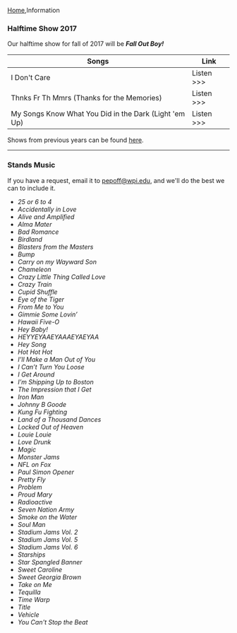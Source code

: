 [Home](Home),Information

### Halftime Show 2017

<div id="inline-player" style="float:right;padding-left:10px;display:none;">
    <a id="close-inline-player" style="float:right;">[X]</a>
    <iframe id="inline-player-iframe" style="height:650px;width:650px"></iframe>
</div>

Our halftime show for fall of 2017 will be ***Fall Out Boy!***

| Songs | Link |
|-------|------|
| I Don't Care | <a class="inline-playable" id="https://www.jwpepper.com/sheet-music/media-player.jsp?&type=audio&productID=10067890">Listen >>></a> |
| Thnks Fr Th Mmrs (Thanks for the Memories) | <a class="inline-playable" id="https://www.jwpepper.com/sheet-music/media-player.jsp?&type=audio&productID=10090171">Listen >>></a> |
| My Songs Know What You Did in the Dark (Light 'em Up) | <a class="inline-playable" id="https://www.jwpepper.com/sheet-music/media-player.jsp?&type=audio&productID=10441418">Listen >>></a> |

Shows from previous years can be found [here](Previous%20Shows).

<script src="js/inline-player.js"></script>

---

### Stands Music

If you have a request, email it to <a href="mailto:pepoff@wpi.edu">pepoff@wpi.edu</a>, and we'll do the best we can to include it.

* *25 or 6 to 4*
* *Accidentally in Love*
* *Alive and Amplified*
* *Alma Mater*
* *Bad Romance*
* *Birdland*
* *Blasters from the Masters*
* *Bump*
* *Carry on my Wayward Son*
* *Chameleon*
* *Crazy Little Thing Called Love*
* *Crazy Train*
* *Cupid Shuffle*
* *Eye of the Tiger*
* *From Me to You*
* *Gimmie Some Lovin’*
* *Hawaii Five-O*
* *Hey Baby!*
* *HEYYEYAAEYAAAEYAEYAA*
* *Hey Song*
* *Hot Hot Hot*
* *I’ll Make a Man Out of You*
* *I Can’t Turn You Loose*
* *I Get Around*
* *I’m Shipping Up to Boston*
* *The Impression that I Get*
* *Iron Man*
* *Johnny B Goode*
* *Kung Fu Fighting*
* *Land of a Thousand Dances*
* *Locked Out of Heaven*
* *Louie Louie*
* *Love Drunk*
* *Magic*
* *Monster Jams*
* *NFL on Fox*
* *Paul Simon Opener*
* *Pretty Fly*
* *Problem*
* *Proud Mary*
* *Radioactive*
* *Seven Nation Army*
* *Smoke on the Water*
* *Soul Man*
* *Stadium Jams Vol. 2*
* *Stadium Jams Vol. 5*
* *Stadium Jams Vol. 6*
* *Starships*
* *Star Spangled Banner*
* *Sweet Caroline*
* *Sweet Georgia Brown*
* *Take on Me*
* *Tequilla*
* *Time Warp*
* *Title*
* *Vehicle*
* *You Can't Stop the Beat*
